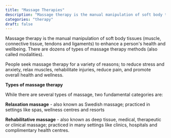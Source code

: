 ```yaml
---
title: "Massage Therapies"
description: "Massage therapy is the manual manipulation of soft body tissues (muscle, connective tissue, tendons and ligaments) to enhance a person's health and wellbeing."
categories: "therapy"
draft: false
---
```


Massage therapy is the manual manipulation of soft body tissues (muscle, connective tissue, tendons and ligaments) to enhance a person's health and wellbeing. There are dozens of types of massage therapy methods (also called modalities).

People seek massage therapy for a variety of reasons; to reduce stress and anxiety, relax muscles, rehabilitate injuries, reduce pain, and promote overall health and wellness.

**Types of massage therapy**

While there are several types of massage, two fundamental categories are:

**Relaxation massage** - also known as Swedish massage; practiced in settings like spas, wellness centres and resorts

**Rehabilitative massage** - also known as deep tissue, medical, therapeutic or clinical massage; practiced in many settings like clinics, hospitals and complimentary health centres.